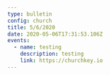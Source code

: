 ```yaml
---
type: bulletin
config: church
title: 5/6/2020
date: 2020-05-06T17:31:53.106Z
events:
  - name: testing
    description: testing
    link: https://churchkey.io
---
```


